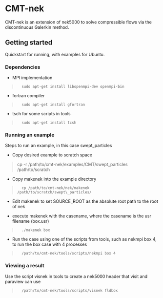 # CMT-nek #

CMT-nek is an extension of nek5000 to solve compressible flows via the discontinuous Galerkin method.

## Getting started ##

Quickstart for running, with examples for Ubuntu.

### Dependencies ####

-  MPI implementation

>  `  sudo apt-get install libopenmpi-dev openmpi-bin`

-  fortran compiler

>  `  sudo apt-get install gfortran`

-  tsch for some scripts in tools

>  `  sudo apt-get install tcsh`

### Running an example ###

Steps to run an example, in this case swept_particles
- Copy desired example to scratch space
> cp -r /path/to/cmt-nek/examples/CMT/swept_particles /path/to/scratch

- Copy makenek into the example directory
>  `  cp /path/to/cmt-nek/nek/makenek /path/to/scratch/swept\_particles/`

- Edit makenek to set SOURCE_ROOT as the absolute root path to the root of nek

- execute makenek with the casename, where the casename is the usr filename (box.usr)

>  `  ./makenek box`

- Run the case using one of the scripts from tools, such as nekmpi box 4, to run the box case with 4 processes

>  `  /path/to/cmt-nek/tools/scripts/nekmpi box 4`

### Viewing a result ###

Use the script visnek in tools to create a nek5000 header that visit and paraview can use

>  `  /path/to/cmt-nek/tools/scripts/visnek fldbox`